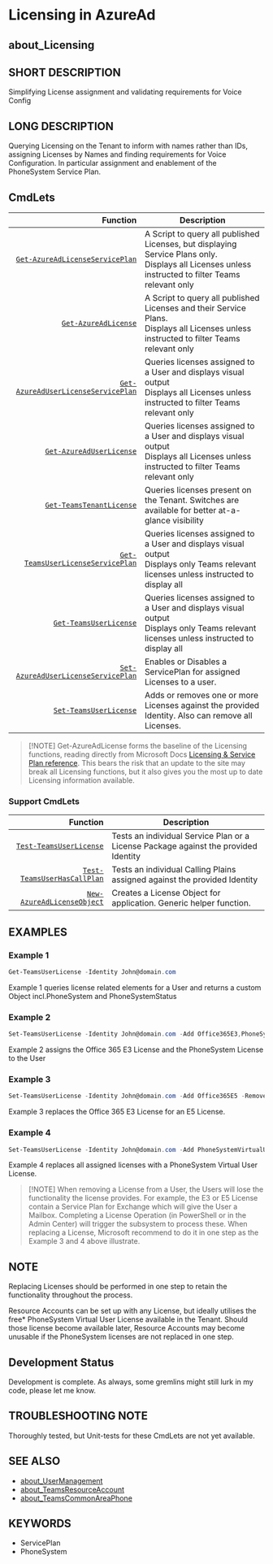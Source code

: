 ﻿# Licensing in AzureAd

## about_Licensing

## SHORT DESCRIPTION

Simplifying License assignment and validating requirements for Voice Config

## LONG DESCRIPTION

Querying Licensing on the Tenant to inform with names rather than IDs, assigning Licenses by Names and finding requirements for Voice Configuration.
In particular assignment and enablement of the PhoneSystem Service Plan.

## CmdLets

| Function                                                                  | Description                                                                                                    |
| -------------------------------------------------------------------------: | -------------------------------------------------------------------------------------------------------------- |
| [`Get-AzureAdLicenseServicePlan`](Get-AzureAdLicenseServicePlan.md) | A Script to query all published Licenses, but displaying Service Plans only.<br />Displays all Licenses unless instructed to filter Teams relevant only             |
| [`Get-AzureAdLicense`](Get-AzureAdLicense.md)                       | A Script to query all published Licenses and their Service Plans.<br />Displays all Licenses unless instructed to filter Teams relevant only |
| [`Get-AzureAdUserLicenseServicePlan`](Get-AzureAdUserLicenseServicePlan.md) | Queries licenses assigned to a User and displays visual output<br />Displays all Licenses unless instructed to filter Teams relevant only                                                 |
| [`Get-AzureAdUserLicense`](Get-AzureAdUserLicense.md)                   | Queries licenses assigned to a User and displays visual output<br />Displays all Licenses unless instructed to filter Teams relevant only                                                 |
| [`Get-TeamsTenantLicense`](Get-TeamsTenantLicense.md)               | Queries licenses present on the Tenant. Switches are available for better at-a-glance visibility               |
| [`Get-TeamsUserLicenseServicePlan`](Get-TeamsUserLicenseServicePlan.md)                   | Queries licenses assigned to a User and displays visual output<br />Displays only Teams relevant licenses unless instructed to display all                                                 |
| [`Get-TeamsUserLicense`](Get-TeamsUserLicense.md)                   | Queries licenses assigned to a User and displays visual output<br />Displays only Teams relevant licenses unless instructed to display all                                                 |
| [`Set-AzureAdUserLicenseServicePlan`](Set-AzureAdUserLicenseServicePlan.md)                   | Enables or Disables a ServicePlan for assigned Licenses to a user.              |
| [`Set-TeamsUserLicense`](Set-TeamsUserLicense.md)                   | Adds or removes one or more Licenses against the provided Identity. Also can remove all Licenses.              |

> [!NOTE] Get-AzureAdLicense forms the baseline of the Licensing functions, reading directly from Microsoft Docs [Licensing & Service Plan reference](https://docs.microsoft.com/en-us/azure/active-directory/enterprise-users/licensing-service-plan-reference). This bears the risk that an update to the site may break all Licensing functions, but it also gives you the most up to date Licensing information available.

### Support CmdLets

| Function                                                          | Description                                                                         |
| -----------------------------------------------------------------: | ----------------------------------------------------------------------------------- |
| [`Test-TeamsUserLicense`](Test-TeamsUserLicense.md)         | Tests an individual Service Plan or a License Package against the provided Identity |
| [`Test-TeamsUserHasCallPlan`](Test-TeamsUserHasCallPlan.md) | Tests an individual Calling Plains assigned against the provided Identity           |
| [`New-AzureAdLicenseObject`](New-AzureAdLicenseObject.md)   | Creates a License Object for application. Generic helper function.                  |

## EXAMPLES

### Example 1

````powershell
Get-TeamsUserLicense -Identity John@domain.com
````

Example 1 queries license related elements for a User and returns a custom Object incl.PhoneSystem and PhoneSystemStatus

### Example 2

````powershell
Set-TeamsUserLicense -Identity John@domain.com -Add Office365E3,PhoneSystem
````

Example 2 assigns the Office 365 E3 License and the PhoneSystem License to the User

### Example 3

````powershell
Set-TeamsUserLicense -Identity John@domain.com -Add Office365E5 -Remove Office365E3
````

Example 3 replaces the Office 365 E3 License for an E5 License.

### Example 4

````powershell
Set-TeamsUserLicense -Identity John@domain.com -Add PhoneSystemVirtualUser -RemoveAll
````

Example 4 replaces all assigned licenses with a PhoneSystem Virtual User License.

> [!NOTE] When removing a License from a User, the Users will lose the functionality the license provides. For example, the E3 or E5 License contain a Service Plan for Exchange which will give the User a Mailbox. Completing a License Operation (in PowerShell or in the Admin Center) will trigger the subsystem to process these. When replacing a License, Microsoft recommend to do it in one step as the Example 3 and 4 above illustrate.

## NOTE

Replacing Licenses should be performed in one step to retain the functionality throughout the process.

Resource Accounts can be set up with any License, but ideally utilises the free* PhoneSystem Virtual User License available in the Tenant. Should those license become available later, Resource Accounts may become unusable if the PhoneSystem licenses are not replaced in one step.

## Development Status

Development is complete. As always, some gremlins might still lurk in my code, please let me know.

## TROUBLESHOOTING NOTE

Thoroughly tested, but Unit-tests for these CmdLets are not yet available.

## SEE ALSO

- [about_UserManagement](about_UserManagement.md)
- [about_TeamsResourceAccount](about_TeamsResourceAccount.md)
- [about_TeamsCommonAreaPhone](about_TeamsCommonAreaPhone.md)

## KEYWORDS

- ServicePlan
- PhoneSystem
